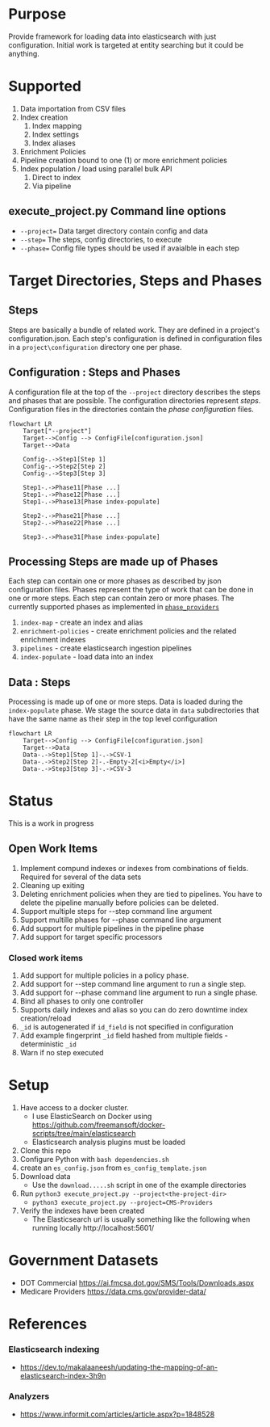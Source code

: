 # Purpose
Provide framework for loading data into elasticsearch with just configuration.  Initial work is targeted at entity searching but it could be anything.

# Supported
1. Data importation from CSV files
1. Index creation
    1. Index mapping
    1. Index settings
    1. Index aliases
1. Enrichment Policies
1. Pipeline creation bound to one (1) or more enrichment policies
1. Index population / load using parallel bulk API
    1. Direct to index
    1. Via pipeline

## execute_project.py Command line options

* `--project=` Data target directory contain config and data
* `--step=` The steps, config directories, to execute
* `--phase=` Config file types should be used if avaialble in each step

# Target Directories, Steps and Phases

## Steps
Steps are basically a bundle of related work. They are defined in a project's configuration.json.  Each step's configuration is defined in configuration files in a `project\configuration` directory one per phase.

## Configuration : Steps and Phases
A configuration file at the top of the `--project` directory describes the steps and phases that are possible. The configuration directories represent _steps_.  Configuration files in the directories contain the _phase configuration_ files.
```mermaid
flowchart LR
    Target["--project"]
    Target-->Config --> ConfigFile[configuration.json]
    Target-->Data

    Config-.->Step1[Step 1]
    Config-.->Step2[Step 2]
    Config-.->Step3[Step 3]

    Step1-.->Phase11[Phase ...]
    Step1-.->Phase12[Phase ...]
    Step1-.->Phase13[Phase index-populate]

    Step2-.->Phase21[Phase ...]
    Step2-.->Phase22[Phase ...]

    Step3-.->Phase31[Phase index-populate]
```
## Processing Steps are made up of Phases
Each step can contain one or more phases as described by json configuration files. Phases represent the type of work that can be done in one or more steps.  Each step can contain zero or more phases.  The currently supported phases as implemented in [`phase_providers`](phase_providers)

1. `index-map` - create an index and alias
1. `enrichment-policies` - create enrichment policies and the related enrichment indexes
1. `pipelines` - create elasticsearch ingestion pipelines
1. `index-populate` - load data into an index


## Data : Steps
Processing is made up of one or more steps. Data is loaded during the `index-populate` phase.  We stage the source data in `data` subdirectories that have the same name as their step in the top level configuration
```mermaid
flowchart LR
    Target-->Config --> ConfigFile[configuration.json]
    Target-->Data
    Data-.->Step1[Step 1]-.->CSV-1
    Data-.->Step2[Step 2]-.-Empty-2[<i>Empty</i>]
    Data-.->Step3[Step 3]-.->CSV-3

```

# Status
This is a work in progress

## Open Work Items
1. Implement compund indexes or indexes from combinations of fields.  Required for several of the data sets
1. Cleaning up exiting
1. Deleting enrichment policies when they are tied to pipelines.  You have to delete the pipeline manually before policies can be deleted.
1. Support multiple steps for --step command line argument
1. Support multille phases for --phase command line argument
1. Add support for multiple pipelines in the pipeline phase
1. Add support for target specific processors

### Closed work items
1. Add support for multiple policies in a policy phase.
1. Add support for --step command line argument to run a single step.
1. Add support for --phase command line argument to run a single phase.
1. Bind all phases to only one controller
1. Supports daily indexes and alias so you can do zero downtime index creation/reload
1. `_id` is autogenerated if `id_field` is not specified in configuration
1. Add example fingerprint `_id` field hashed from multiple fields - deterministic `_id`
1. Warn if no step executed

# Setup
1. Have access to a docker cluster.
    * I use ElasticSearch on Docker using https://github.com/freemansoft/docker-scripts/tree/main/elasticsearch
    * Elasticsearch analysis plugins must be loaded
1. Clone this repo
1. Configure Python with `bash dependencies.sh`
1. create an `es_config.json` from `es_config_template.json`
1. Download data
    * Use the `download.....sh` script in one of the example directories
1. Run `python3 execute_project.py --project<the-project-dir>`
    * `python3 execute_project.py --project=CMS-Providers`
1. Verify the indexes have been created
    * The Elasticsearch url is usually something like the following when running locally http://localhost:5601/


# Government Datasets

* DOT Commercial https://ai.fmcsa.dot.gov/SMS/Tools/Downloads.aspx
* Medicare Providers https://data.cms.gov/provider-data/

# References

### Elasticsearch indexing
* https://dev.to/makalaaneesh/updating-the-mapping-of-an-elasticsearch-index-3h9n

### Analyzers
* https://www.informit.com/articles/article.aspx?p=1848528
